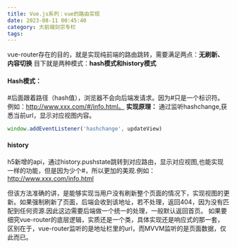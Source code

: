 ```yaml
---
title: Vue.js系列：vue的路由实现
date: 2023-08-11 00:45:40
category: 大前端剑宗专栏
tags:
---
```


vue-router存在的目的，就是实现纯前端的路由跳转，需要满足两点：**无刷新、内容切换**
目下就是两种模式：**hash模式和history模式**

#### Hash模式：
#后面跟着路径（hash值），浏览器不会向后端发请求。因为#只是一个标识符。例如：http://www.xxx.com/#/info.html。
**实现原理：**
通过监听hashchange,获悉当前url，显示对应视图内容。
```javascript
window.addEventListener('hashchange', updateView)
```

#### history
h5新增的api，通过history.pushstate跳转到对应路由，显示对应视图,也能实现一样的功能，但是因为少个#，所以更加的美观.例如：http://www.xxx.com/info.html

但该方法准确的讲，是能够实现当用户没有刷新整个页面的情况下，实现视图的更新。如果强制刷新了页面，后端会收到该地址，若不处理，返回404，因为没有匹配到任何资源.因此这边需要后端做一个统一的处理，一般默认返回首页。
如果要细究vue-router的底层逻辑，实质还是一个类，具体实现还是响应式的那一套，区别在于，vue-router监听的是地址栏里的url，而MVVM监听的是页面数据，仅此而已。
